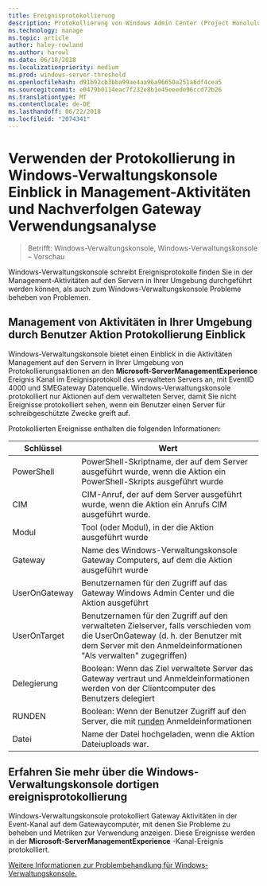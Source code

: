 ```yaml
---
title: Ereignisprotokollierung
description: Protokollierung von Windows Admin Center (Project Honolulu)
ms.technology: manage
ms.topic: article
author: haley-rowland
ms.author: harowl
ms.date: 06/18/2018
ms.localizationpriority: medium
ms.prod: windows-server-threshold
ms.openlocfilehash: d91b92cb3bba99ae4aa96a96650a251a6df4cea5
ms.sourcegitcommit: e0479b0114eac7f232e8b1e45eeede96ccd72b26
ms.translationtype: MT
ms.contentlocale: de-DE
ms.lasthandoff: 06/22/2018
ms.locfileid: "2074341"
---
```

# <a name="use-event-logging-in-windows-admin-center-to-gain-insight-into-management-activities-and-track-gateway-usage"></a>Verwenden der Protokollierung in Windows-Verwaltungskonsole Einblick in Management-Aktivitäten und Nachverfolgen Gateway Verwendungsanalyse

>Betrifft: Windows-Verwaltungskonsole, Windows-Verwaltungskonsole – Vorschau

Windows-Verwaltungskonsole schreibt Ereignisprotokolle finden Sie in der Management-Aktivitäten auf den Servern in Ihrer Umgebung durchgeführt werden können, als auch zum Windows-Verwaltungskonsole Probleme beheben von Problemen.

## <a name="gain-insight-into-management-activities-in-your-environment-through-user-action-logging"></a>Management von Aktivitäten in Ihrer Umgebung durch Benutzer Aktion Protokollierung Einblick

Windows-Verwaltungskonsole bietet einen Einblick in die Aktivitäten Management auf den Servern in Ihrer Umgebung von Protokollierungsaktionen an den **Microsoft-ServerManagementExperience** Ereignis Kanal im Ereignisprotokoll des verwalteten Servers an, mit EventID 4000 und SMEGateway Datenquelle. Windows-Verwaltungskonsole protokolliert nur Aktionen auf dem verwalteten Server, damit Sie nicht Ereignisse protokolliert sehen, wenn ein Benutzer einen Server für schreibgeschützte Zwecke greift auf.

Protokollierten Ereignisse enthalten die folgenden Informationen:

| Schlüssel           | Wert                                                                                              |
|---------------|----------------------------------------------------------------------------------------------------|
| PowerShell    | PowerShell-Skriptname, der auf dem Server ausgeführt wurde, wenn die Aktion ein PowerShell-Skripts ausgeführt wurde |
| CIM           | CIM-Anruf, der auf dem Server ausgeführt wurde, wenn die Aktion ein Anrufs CIM ausgeführt wurde.                        |
| Modul        | Tool (oder Modul), in der die Aktion ausgeführt wurde                                                     |
| Gateway       | Name des Windows-Verwaltungskonsole Gateway Computers, auf dem die Aktion ausgeführt wurde                     |
| UserOnGateway | Benutzernamen für den Zugriff auf das Gateway Windows Admin Center und die Aktion ausgeführt                    |
| UserOnTarget  | Benutzernamen für den Zugriff auf den verwalteten Zielserver, falls verschieden vom die UserOnGateway (d. h. der Benutzer mit dem Server mit den Anmeldeinformationen "Als verwalten" zugegriffen) |
| Delegierung    | Boolean: Wenn das Ziel verwaltete Server das Gateway vertraut und Anmeldeinformationen werden von der Clientcomputer des Benutzers delegiert             |
| RUNDEN          | Boolean: Wenn der Benutzer Zugriff auf den Server, die mit [runden](https://technet.microsoft.com/mt227395.aspx) Anmeldeinformationen                          |
| Datei          | Name der Datei hochgeladen, wenn die Aktion Dateiuploads war.                                |

## <a name="learn-about-windows-admin-center-activity-with-event-logging"></a>Erfahren Sie mehr über die Windows-Verwaltungskonsole dortigen ereignisprotokollierung

Windows-Verwaltungskonsole protokolliert Gateway Aktivitäten in der Event-Kanal auf dem Gatewaycomputer, mit denen Sie Probleme zu beheben und Metriken zur Verwendung anzeigen. Diese Ereignisse werden in der **Microsoft-ServerManagementExperience** -Kanal-Ereignis protokolliert.

[Weitere Informationen zur Problembehandlung für Windows-Verwaltungskonsole.](troubleshooting.md)
